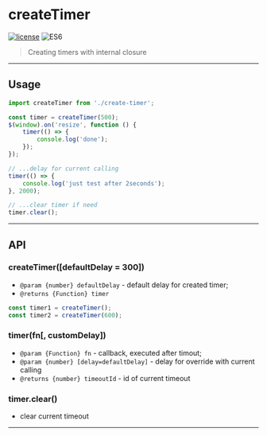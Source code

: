 # createTimer

[![license](https://img.shields.io/badge/License-MIT-blue.svg)](https://github.com/dutchenkoOleg/node-w3c-validator/blob/master/LICENSE)
![ES6](https://img.shields.io/badge/JavaScript-ES6-blue.svg)

> Creating timers with internal closure

---

## Usage

```js
import createTimer from './create-timer';

const timer = createTimer(500);
$(window).on('resize', function () {
    timer(() => {
        console.log('done');
    });
});

// ...delay for current calling
timer(() => {
    console.log('just test after 2seconds');
}, 2000);

// ...clear timer if need
timer.clear();
```

---

## API


### createTimer([defaultDelay = 300])

- `@param {number} defaultDelay` - default delay for created timer;
- `@returns {Function} timer`

```js
const timer1 = createTimer();
const timer2 = createTimer(600);
```

### timer(fn[, customDelay])

- `@param {Function} fn` - callback, executed after timout;
- `@param {number} [delay=defaultDelay]` - delay for override with current calling
- `@returns {number} timeoutId` - id of current timeout

### timer.clear()

- clear current timeout

---
